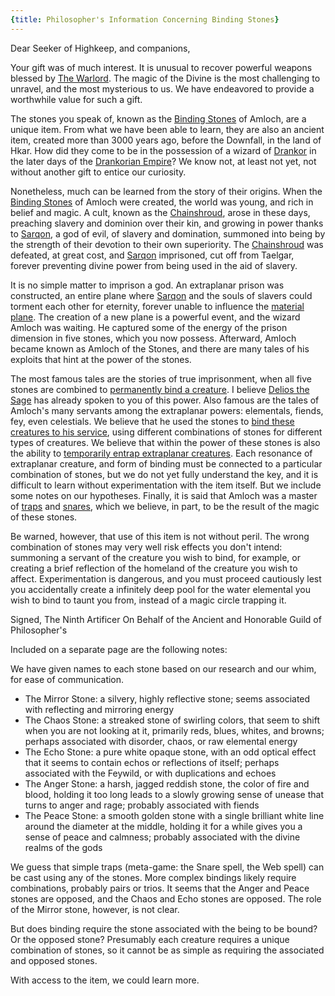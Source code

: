 ```yaml
---
{title: Philosopher's Information Concerning Binding Stones}
---
```

Dear Seeker of Highkeep, and companions,

Your gift was of much interest. It is unusual to recover powerful weapons blessed by [The Warlord](<../../../cosmology/gods/incorporeal-gods/mos-numena/the-warlord.md>). The magic of the Divine is the most challenging to unravel, and the most mysterious to us. We have endeavored to provide a worthwhile value for such a gift.

The stones you speak of, known as the [Binding Stones](<../treasure/treasure-from-stormcaller-tower/binding-stones.md>) of Amloch, are a unique item. From what we have been able to learn, they are also an ancient item, created more than 3000 years ago, before the Downfall, in the land of Hkar. How did they come to be in the possession of a wizard of [Drankor](<../../../history/drankorian-era/drankorian-empire.md>) in the later days of the [Drankorian Empire](<../../../history/drankorian-era/drankorian-empire.md>)? We know not, at least not yet, not without another gift to entice our curiosity. 

Nonetheless, much can be learned from the story of their origins. When the [Binding Stones](<../treasure/treasure-from-stormcaller-tower/binding-stones.md>) of Amloch were created, the world was young, and rich in belief and magic. A cult, known as the [Chainshroud](<../../../groups/chainshroud.md>), arose in these days, preaching slavery and dominion over their kin, and growing in power thanks to [Sarqon](<../../../cosmology/gods/incorporeal-gods/sarqon.md>), a god of evil, of slavery and domination, summoned into being by the strength of their devotion to their own superiority. The [Chainshroud](<../../../groups/chainshroud.md>) was defeated, at great cost, and [Sarqon](<../../../cosmology/gods/incorporeal-gods/sarqon.md>) imprisoned, cut off from Taelgar, forever preventing divine power from being used in the aid of slavery. 

It is no simple matter to imprison a god. An extraplanar prison was constructed, an entire plane where [Sarqon](<../../../cosmology/gods/incorporeal-gods/sarqon.md>) and the souls of slavers could torment each other for eternity, forever unable to influence the [material plane](<../../../cosmology/multiverse/material-plane.md>). The creation of a new plane is a powerful event, and the wizard Amloch was waiting. He captured some of the energy of the prison dimension in five stones, which you now possess. Afterward, Amloch became known as Amloch of the Stones, and there are many tales of his exploits that hint at the power of the stones. 

The most famous tales are the stories of true imprisonment, when all five stones are combined to [permanently bind a creature](https://www.dndbeyond.com/spells/imprisonment). I believe [Delios the Sage](<../../../people/tollenders/delios-the-sage.md>) has already spoken to you of this power. Also famous are the tales of Amloch's many servants among the extraplanar powers: elementals, fiends, fey, even celestials. We believe that he used the stones to [bind these creatures to his service](https://www.dndbeyond.com/spells/planar-binding), using different combinations of stones for different types of creatures. We believe that within the power of these stones is also the ability to [temporarily entrap extraplanar creatures](https://www.dndbeyond.com/spells/magic-circle). Each resonance of extraplanar creature, and form of binding must be connected to a particular combination of stones, but we do not yet fully understand the key, and it is difficult to learn without experimentation with the item itself. But we include some notes on our hypotheses. Finally, it is said that Amloch was a master of [traps](https://www.dndbeyond.com/spells/web) and [snares](https://www.dndbeyond.com/spells/snare), which we believe, in part, to be the result of the magic of these stones.

Be warned, however, that use of this item is not without peril. The wrong combination of stones may very well risk effects you don't intend: summoning a servant of the creature you wish to bind, for example, or creating a brief reflection of the homeland of the creature you wish to affect. Experimentation is dangerous, and you must proceed cautiously lest you accidentally create a infinitely deep pool for the water elemental you wish to bind to taunt you from, instead of a magic circle trapping it.

Signed,
The Ninth Artificer
On Behalf of the Ancient and Honorable Guild of Philosopher's

Included on a separate page are the following notes:  
  
We have given names to each stone based on our research and our whim, for ease of communication. 
  
- The Mirror Stone: a silvery, highly reflective stone; seems associated with reflecting and mirroring energy  
- The Chaos Stone: a streaked stone of swirling colors, that seem to shift when you are not looking at it, primarily reds, blues, whites, and browns; perhaps associated with disorder, chaos, or raw elemental energy  
- The Echo Stone: a pure white opaque stone, with an odd optical effect that it seems to contain echos or reflections of itself; perhaps associated with the Feywild, or with duplications and echoes  
- The Anger Stone: a harsh, jagged reddish stone, the color of fire and blood, holding it too long leads to a slowly growing sense of unease that turns to anger and rage; probably associated with fiends  
- The Peace Stone: a smooth golden stone with a single brilliant white line around the diameter at the middle, holding it for a while gives you a sense of peace and calmness; probably associated with the divine realms of the gods  

We guess that simple traps (meta-game: the Snare spell, the Web spell) can be cast using any of the stones. More complex bindings likely require combinations, probably pairs or trios. It seems that the Anger and Peace stones are opposed, and the Chaos and Echo stones are opposed. The role of the Mirror stone, however, is not clear. 

But does binding require the stone associated with the being to be bound? Or the opposed stone? Presumably each creature requires a unique combination of stones, so it cannot be as simple as requiring the associated and opposed stones. 

With access to the item, we could learn more.